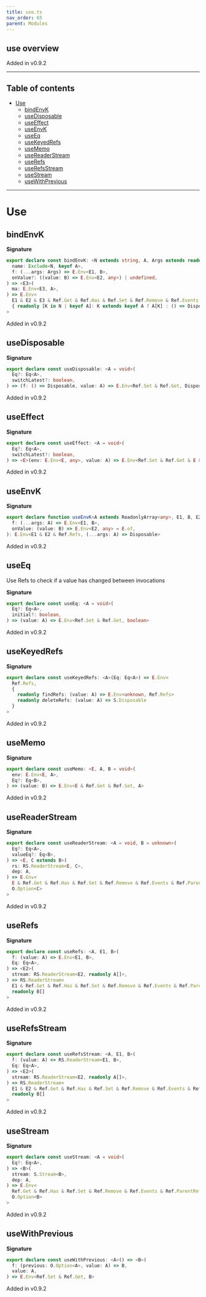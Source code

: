 ```yaml
---
title: use.ts
nav_order: 65
parent: Modules
---
```


## use overview

Added in v0.9.2

---

<h2 class="text-delta">Table of contents</h2>

- [Use](#use)
  - [bindEnvK](#bindenvk)
  - [useDisposable](#usedisposable)
  - [useEffect](#useeffect)
  - [useEnvK](#useenvk)
  - [useEq](#useeq)
  - [useKeyedRefs](#usekeyedrefs)
  - [useMemo](#usememo)
  - [useReaderStream](#usereaderstream)
  - [useRefs](#userefs)
  - [useRefsStream](#userefsstream)
  - [useStream](#usestream)
  - [useWithPrevious](#usewithprevious)

---

# Use

## bindEnvK

**Signature**

```ts
export declare const bindEnvK: <N extends string, A, Args extends readonly any[], E1, B, E2>(
  name: Exclude<N, keyof A>,
  f: (...args: Args) => E.Env<E1, B>,
  onValue?: ((value: B) => E.Env<E2, any>) | undefined,
) => <E3>(
  ma: E.Env<E3, A>,
) => E.Env<
  E1 & E2 & E3 & Ref.Get & Ref.Has & Ref.Set & Ref.Remove & Ref.Events & Ref.ParentRefs,
  { readonly [K in N | keyof A]: K extends keyof A ? A[K] : () => Disposable }
>
```

Added in v0.9.2

## useDisposable

**Signature**

```ts
export declare const useDisposable: <A = void>(
  Eq?: Eq<A>,
  switchLatest?: boolean,
) => (f: () => Disposable, value: A) => E.Env<Ref.Set & Ref.Get, Disposable>
```

Added in v0.9.2

## useEffect

**Signature**

```ts
export declare const useEffect: <A = void>(
  Eq?: Eq<A>,
  switchLatest?: boolean,
) => <E>(env: E.Env<E, any>, value: A) => E.Env<Ref.Set & Ref.Get & E & SchedulerEnv, Disposable>
```

Added in v0.9.2

## useEnvK

**Signature**

```ts
export declare function useEnvK<A extends ReadonlyArray<any>, E1, B, E2>(
  f: (...args: A) => E.Env<E1, B>,
  onValue: (value: B) => E.Env<E2, any> = E.of,
): E.Env<E1 & E2 & Ref.Refs, (...args: A) => Disposable>
```

Added in v0.9.2

## useEq

Use Refs to check if a value has changed between invocations

**Signature**

```ts
export declare const useEq: <A = void>(
  Eq?: Eq<A>,
  initial?: boolean,
) => (value: A) => E.Env<Ref.Set & Ref.Get, boolean>
```

Added in v0.9.2

## useKeyedRefs

**Signature**

```ts
export declare const useKeyedRefs: <A>(Eq: Eq<A>) => E.Env<
  Ref.Refs,
  {
    readonly findRefs: (value: A) => E.Env<unknown, Ref.Refs>
    readonly deleteRefs: (value: A) => S.Disposable
  }
>
```

Added in v0.9.2

## useMemo

**Signature**

```ts
export declare const useMemo: <E, A, B = void>(
  env: E.Env<E, A>,
  Eq?: Eq<B>,
) => (value: B) => E.Env<E & Ref.Get & Ref.Set, A>
```

Added in v0.9.2

## useReaderStream

**Signature**

```ts
export declare const useReaderStream: <A = void, B = unknown>(
  Eq?: Eq<A>,
  valueEq?: Eq<B>,
) => <E, C extends B>(
  rs: RS.ReaderStream<E, C>,
  dep: A,
) => E.Env<
  E & Ref.Get & Ref.Has & Ref.Set & Ref.Remove & Ref.Events & Ref.ParentRefs & SchedulerEnv,
  O.Option<C>
>
```

Added in v0.9.2

## useRefs

**Signature**

```ts
export declare const useRefs: <A, E1, B>(
  f: (value: A) => E.Env<E1, B>,
  Eq: Eq<A>,
) => <E2>(
  stream: RS.ReaderStream<E2, readonly A[]>,
) => RS.ReaderStream<
  E1 & Ref.Get & Ref.Has & Ref.Set & Ref.Remove & Ref.Events & Ref.ParentRefs & E2,
  readonly B[]
>
```

Added in v0.9.2

## useRefsStream

**Signature**

```ts
export declare const useRefsStream: <A, E1, B>(
  f: (value: A) => RS.ReaderStream<E1, B>,
  Eq: Eq<A>,
) => <E2>(
  stream: RS.ReaderStream<E2, readonly A[]>,
) => RS.ReaderStream<
  E1 & E2 & Ref.Get & Ref.Has & Ref.Set & Ref.Remove & Ref.Events & Ref.ParentRefs,
  readonly B[]
>
```

Added in v0.9.2

## useStream

**Signature**

```ts
export declare const useStream: <A = void>(
  Eq?: Eq<A>,
) => <B>(
  stream: S.Stream<B>,
  dep: A,
) => E.Env<
  Ref.Get & Ref.Has & Ref.Set & Ref.Remove & Ref.Events & Ref.ParentRefs & SchedulerEnv,
  O.Option<B>
>
```

Added in v0.9.2

## useWithPrevious

**Signature**

```ts
export declare const useWithPrevious: <A>() => <B>(
  f: (previous: O.Option<A>, value: A) => B,
  value: A,
) => E.Env<Ref.Set & Ref.Get, B>
```

Added in v0.9.2
